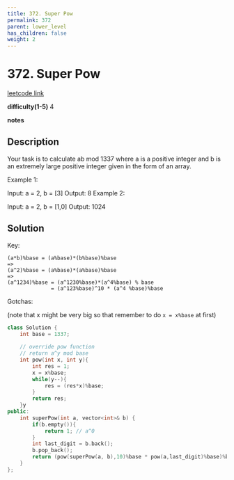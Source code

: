 ```yaml
---
title: 372. Super Pow
permalink: 372
parent: lower_level
has_children: false
weight: 2
---
```

# 372. Super Pow

[leetcode link](https://leetcode.com/problems/super-pow/)

**difficulty(1-5)** 
4

**notes**   


## Description

Your task is to calculate ab mod 1337 where a is a positive integer and b is an extremely large positive integer given in the form of an array.

Example 1:

Input: a = 2, b = [3]
Output: 8
Example 2:

Input: a = 2, b = [1,0]
Output: 1024

## Solution
Key:

```
(a*b)%base = (a%base)*(b%base)%base
=>
(a^2)%base = (a%base)*(a%base)%base
=>
(a^1234)%base = (a^1230%base)*(a^4%base) % base
              = (a^123%base)^10 * (a^4 %base)%base
```

Gotchas:

(note that x might be very big so that remember to do `x = x%base` at first)

```c++
class Solution {
    int base = 1337;
    
    // override pow function 
    // return a^y mod base
    int pow(int x, int y){
        int res = 1;
        x = x%base;
        while(y--){
            res = (res*x)%base;
        }
        return res;
    }y
public:
    int superPow(int a, vector<int>& b) {
        if(b.empty()){
            return 1; // a^0
        }
        int last_digit = b.back();
        b.pop_back();
        return (pow(superPow(a, b),10)%base * pow(a,last_digit)%base)%base;
    }
};
```


